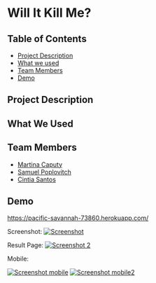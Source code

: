 # Will It Kill Me?

## Table of Contents

* [Project Description](#desc)
* [What we used](#tech)
* [Team Members](#team-members)
* [Demo](#demo)

## <a name="dec"></a> Project Description

## <a name="tech"></a>What We Used

## <a name="team-members"></a>Team Members

* [Martina Caputy](https://github.com/mecaputy/)
* [Samuel Poplovitch](https://github.com/sam-pop/)
* [Cintia Santos](https://github.com/CintiaSantos/)

## <a name="demo"></a>Demo
https://pacific-savannah-73860.herokuapp.com/


Screenshot:
[![Screenshot](https://s8.postimg.cc/3my256t6d/WIKM.png)](https://pacific-savannah-73860.herokuapp.com/)

Result Page:
[![Screenshot 2](https://s8.postimg.cc/rf7dgfd45/WIKM2.gif)](https://pacific-savannah-73860.herokuapp.com/)


Mobile:

[![Screenshot mobile](https://s8.postimg.cc/wpcc82klx/WIKM_mobile.png)](https://pacific-savannah-73860.herokuapp.com/)
[![Screenshot mobile2](https://s8.postimg.cc/lpr4wm739/WIKM2_mobile.gif)](https://pacific-savannah-73860.herokuapp.com/)
